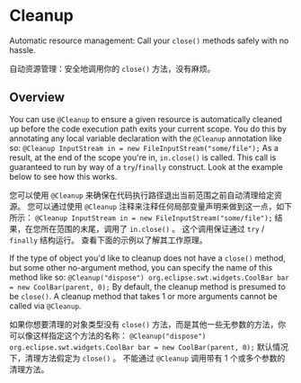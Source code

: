 # Cleanup


Automatic resource management: Call your `close()` methods safely with no hassle.


自动资源管理：安全地调用你的 `close()` 方法，没有麻烦。


## Overview


You can use `@Cleanup` to ensure a given resource is automatically cleaned up before the code execution path exits your current scope. 
You do this by annotating any local variable declaration with the `@Cleanup` annotation like so:
`@Cleanup InputStream in = new FileInputStream("some/file");`
As a result, at the end of the scope you're in, `in.close()` is called. 
This call is guaranteed to run by way of a `try`/`finally` construct. 
Look at the example below to see how this works.


您可以使用 `@Cleanup` 来确保在代码执行路径退出当前范围之前自动清理给定资源。
您可以通过使用 `@Cleanup` 注释来注释任何局部变量声明来做到这一点，如下所示：
`@Cleanup InputStream in = new FileInputStream("some/file");`
结果，在您所在范围的末尾，调用了 `in.close()` 。
这个调用保证通过 `try` / `finally` 结构运行。
查看下面的示例以了解其工作原理。


If the type of object you'd like to cleanup does not have a `close()` method, but some other no-argument method, you can specify the name of this method like so:
`@Cleanup("dispose") org.eclipse.swt.widgets.CoolBar bar = new CoolBar(parent, 0);`
By default, the cleanup method is presumed to be `close()`. 
A cleanup method that takes 1 or more arguments cannot be called via `@Cleanup`.


如果你想要清理的对象类型没有 `close()` 方法，而是其他一些无参数的方法，你可以像这样指定这个方法的名称：
`@Cleanup("dispose") org.eclipse.swt.widgets.CoolBar bar = new CoolBar(parent, 0);`
默认情况下，清理方法假定为 `close()` 。
不能通过 `@Cleanup` 调用带有 1 个或多个参数的清理方法。
